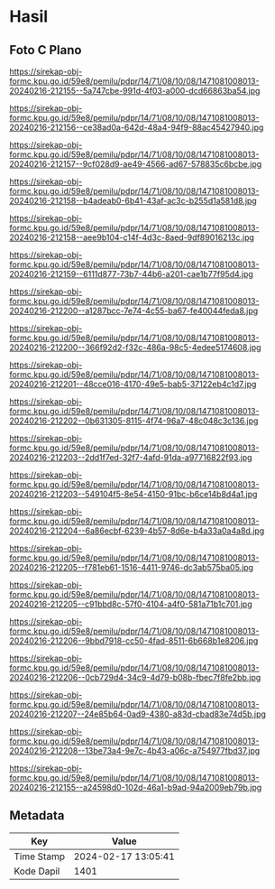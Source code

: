 # Hasil

## Foto C Plano

https://sirekap-obj-formc.kpu.go.id/59e8/pemilu/pdpr/14/71/08/10/08/1471081008013-20240216-212155--5a747cbe-991d-4f03-a000-dcd66863ba54.jpg

https://sirekap-obj-formc.kpu.go.id/59e8/pemilu/pdpr/14/71/08/10/08/1471081008013-20240216-212156--ce38ad0a-642d-48a4-94f9-88ac45427940.jpg

https://sirekap-obj-formc.kpu.go.id/59e8/pemilu/pdpr/14/71/08/10/08/1471081008013-20240216-212157--9cf028d9-ae49-4566-ad67-578835c6bcbe.jpg

https://sirekap-obj-formc.kpu.go.id/59e8/pemilu/pdpr/14/71/08/10/08/1471081008013-20240216-212158--b4adeab0-6b41-43af-ac3c-b255d1a581d8.jpg

https://sirekap-obj-formc.kpu.go.id/59e8/pemilu/pdpr/14/71/08/10/08/1471081008013-20240216-212158--aee9b104-c14f-4d3c-8aed-9df89016213c.jpg

https://sirekap-obj-formc.kpu.go.id/59e8/pemilu/pdpr/14/71/08/10/08/1471081008013-20240216-212159--6111d877-73b7-44b6-a201-cae1b77f95d4.jpg

https://sirekap-obj-formc.kpu.go.id/59e8/pemilu/pdpr/14/71/08/10/08/1471081008013-20240216-212200--a1287bcc-7e74-4c55-ba67-fe40044feda8.jpg

https://sirekap-obj-formc.kpu.go.id/59e8/pemilu/pdpr/14/71/08/10/08/1471081008013-20240216-212200--366f92d2-f32c-486a-98c5-4edee5174608.jpg

https://sirekap-obj-formc.kpu.go.id/59e8/pemilu/pdpr/14/71/08/10/08/1471081008013-20240216-212201--48cce016-4170-49e5-bab5-37122eb4c1d7.jpg

https://sirekap-obj-formc.kpu.go.id/59e8/pemilu/pdpr/14/71/08/10/08/1471081008013-20240216-212202--0b631305-8115-4f74-96a7-48c048c3c136.jpg

https://sirekap-obj-formc.kpu.go.id/59e8/pemilu/pdpr/14/71/08/10/08/1471081008013-20240216-212203--2dd1f7ed-32f7-4afd-91da-a97716822f93.jpg

https://sirekap-obj-formc.kpu.go.id/59e8/pemilu/pdpr/14/71/08/10/08/1471081008013-20240216-212203--549104f5-8e54-4150-91bc-b6ce14b8d4a1.jpg

https://sirekap-obj-formc.kpu.go.id/59e8/pemilu/pdpr/14/71/08/10/08/1471081008013-20240216-212204--6a86ecbf-6239-4b57-8d6e-b4a33a0a4a8d.jpg

https://sirekap-obj-formc.kpu.go.id/59e8/pemilu/pdpr/14/71/08/10/08/1471081008013-20240216-212205--f781eb61-1516-4411-9746-dc3ab575ba05.jpg

https://sirekap-obj-formc.kpu.go.id/59e8/pemilu/pdpr/14/71/08/10/08/1471081008013-20240216-212205--c91bbd8c-57f0-4104-a4f0-581a71b1c701.jpg

https://sirekap-obj-formc.kpu.go.id/59e8/pemilu/pdpr/14/71/08/10/08/1471081008013-20240216-212206--9bbd7918-cc50-4fad-8511-6b668b1e8206.jpg

https://sirekap-obj-formc.kpu.go.id/59e8/pemilu/pdpr/14/71/08/10/08/1471081008013-20240216-212206--0cb729d4-34c9-4d79-b08b-fbec7f8fe2bb.jpg

https://sirekap-obj-formc.kpu.go.id/59e8/pemilu/pdpr/14/71/08/10/08/1471081008013-20240216-212207--24e85b64-0ad9-4380-a83d-cbad83e74d5b.jpg

https://sirekap-obj-formc.kpu.go.id/59e8/pemilu/pdpr/14/71/08/10/08/1471081008013-20240216-212208--13be73a4-9e7c-4b43-a06c-a754977fbd37.jpg

https://sirekap-obj-formc.kpu.go.id/59e8/pemilu/pdpr/14/71/08/10/08/1471081008013-20240216-212155--a24598d0-102d-46a1-b9ad-94a2009eb79b.jpg


## Metadata

| Key        | Value               |
| ---------- | ------------------- |
| Time Stamp | 2024-02-17 13:05:41 |
| Kode Dapil | 1401                |



